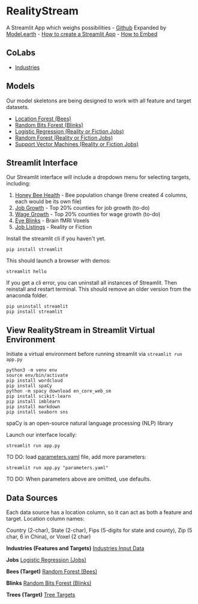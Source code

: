 # RealityStream
A Streamlit App which weighs possibilities - <a href="https://github.com/ModelEarth/RealityStream/">Github</a>
Expanded by <a href="https://Model.earth">Model.earth</a> - <a href="https://docs.streamlit.io/get-started/tutorials/create-an-app">How to create a Streamlit App</a> - [How to Embed](https://docs.streamlit.io/deploy/streamlit-community-cloud/share-your-app/embed-your-app)
<!-- For ML Classification. -->

## CoLabs

- [Industries](input/industries)

## Models

Our model skeletons are being designed to work with all feature and target datasets.

- [Location Forest (Bees)](models/location-forest)
- [Random Bits Forest (Blinks)](models/random-bits-forest)
- [Logistic Regression (Reality or Fiction Jobs)](models/reality-or-fiction)
- [Random Forest (Reality or Fiction Jobs)](models/reality-or-fiction)
- [Support Vector Machines (Reality or Fiction Jobs)](models/reality-or-fiction)

## Streamlit Interface

Our Streamlit interface will include a dropdown menu for selecting targets, including:
1. [Honey Bee Health](output/bees/) - Bee population change (Irene created 4 columns, each would be its own file)
2. [Job Growth](input/industries/) - Top 20% counties for job growth (to-do)
3. [Wage Growth](input/industries/) - Top 20% counties for wage growth (to-do)
4. [Eye Blinks](output/blinks/) - Brain fMRI Voxels
5. [Job Listings](output/jobs/) - Reality or Fiction

Install the streamlit cli if you haven't yet.

	pip install streamlit

This should launch a browser with demos:

	streamlit hello

If you get a cli error, you can uninstall all instances of Streamlit. Then reinstall and restart terminal.  This should remove an older version from the anaconda folder.

	pip uninstall streamlit
	pip install streamlit

## View RealityStream in Streamlit Virtual Environment

Initiate a virtual environment before running streamlit via `streamlit run app.py`

	python3 -m venv env
	source env/bin/activate
	pip install wordcloud
	pip install spaCy
	python -m spacy download en_core_web_sm
	pip install scikit-learn
	pip install imblearn
	pip install markdown
	pip install seaborn sns

<!--
Also to try (didn't work first time)
	pip install -r requirements.txt-->

spaCy is an open-source natural language processing (NLP) library

<!--Indicate your features and target data sources and model(s): "industries" "bees" "rbf"-->

Launch our interface locally:

	streamlit run app.py 
<!--
To also try:

	streamlit run https://raw.githubusercontent.com/streamlit/reality/master/app.py
-->
TO DO: load [parameters.yaml](parameters.yaml) file, add more parameters:

	streamlit run app.py "parameters.yaml"

TO DO: When parameters above are omitted, use defaults.

## Data Sources

Each data source has a location column, so it can act as both a feature and target. Location column names:

Country (2-char), State (2-char), Fips (5-digits for state and county), Zip (5 char, 6 in China), or Voxel (2 char)

**Industries (Features and Targets)**
<a href="input/industries/">Industries Input Data</a>

**Jobs**
<a href="models/reality-or-fiction/">Logistic Regression (Jobs)</a>

**Bees (Target)**
<a href="input/bees/">Random Forest (Bees)</a>

**Blinks**
<a href="models/random-bits-forest/">Random Bits Forest (Blinks)</a><br>

**Trees (Target)**
[Tree Targets](input/trees/)
